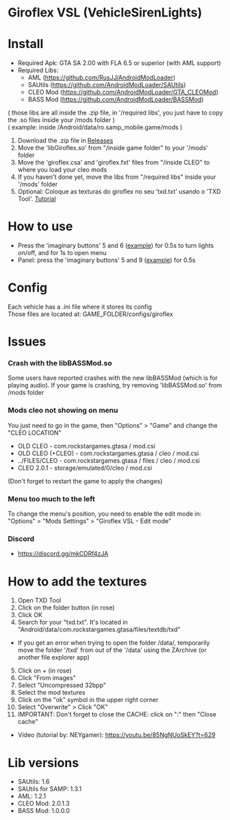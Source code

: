 # Giroflex VSL (VehicleSirenLights)

<h1>Install</h1>

* Required Apk: GTA SA 2.00 with FLA 6.5 or superior (with AML support)
* Required Libs:
  * AML (https://github.com/RusJJ/AndroidModLoader)
  * SAUtils (https://github.com/AndroidModLoader/SAUtils)
  * CLEO Mod (https://github.com/AndroidModLoader/GTA_CLEOMod)
  * BASS Mod (https://github.com/AndroidModLoader/BASSMod)

( those libs are all inside the .zip file, in '/required libs', you just have to copy the .so files inside your /mods folder )<br>
( example: inside /Android/data/ro.samp_mobile.game/mods )<br>

1. Download the .zip file in [Releases](https://github.com/Danilo1301/GTASA_libGiroflex/releases)
2. Move the 'libGiroflex.so' from "/inside game folder" to your '/mods' folder
3. Move the 'giroflex.csa' and 'giroflex.fxt' files from "/inside CLEO" to where you load your cleo mods
4. If you haven't done yet, move the libs from "/required libs" inside your '/mods' folder
5. Optional: Coloque as texturas do giroflex no seu 'txd.txt' usando o 'TXD Tool'. [Tutorial](#how-to-add-textures)

<h1>How to use</h1>

* Press the 'imaginary buttons' 5 and 6 ([example](https://imgur.com/gA8Lfvt)) for 0.5s to turn lights on/off, and for 1s to open menu
* Panel: press the 'imaginary buttons' 5 and 9 ([example](https://imgur.com/LLddMfg)) for 0.5s

<h1>Config</h1>

Each vehicle has a .ini file where it stores its config<br>
Those files are located at: GAME_FOLDER/configs/giroflex

<h1>Issues</h1>

<h3>Crash with the libBASSMod.so</h3>

Some users have reported crashes with the new libBASSMod (which is for playing audio). If your game is crashing, try removing 'libBASSMod.so' from /mods folder

<h3>Mods cleo not showing on menu</h3>

You just need to go in the game, then "Options" > "Game" and change the "CLEO LOCATION"<br>

* OLD CLEO - com.rockstargames.gtasa / mod.csi
* OLD CLEO (+CLEO) - com.rockstargames.gtasa / cleo / mod.csi
* ../FILES/CLEO - com.rockstargames.gtasa / files  / cleo / mod.csi
* CLEO 2.0.1 - storage/emulated/0/cleo / mod.csi

(Don't forget to restart the game to apply the changes)

<h3>Menu too much to the left</h3>

To change the menu's position, you need to enable the edit mode in: "Options" > "Mods Settings" > "Giroflex VSL - Edit mode"

<h3>Discord</h3>

* https://discord.gg/mkCDRf4zJA

<h1 id="how-to-add-textures">How to add the textures</h1>

1. Open TXD Tool
2. Click on the folder button (in rose)
3. Click OK
4. Search for your "txd.txt". It's located in "Android/data/com.rockstargames.gtasa/files/textdb/txd"
* If you get an error when trying to open the folder /data/, temporarily move the folder '/txd' from out of the '/data' using the ZArchive (or another file explorer app)
5. Click on + (in rose)
6. Click "From images"
7. Select "Uncompressed 32bpp"
8. Select the mod textures
9. Click on the "ok" symbol in the upper right corner
10. Select "Overwrite" > Click "OK"
11. IMPORTANT: Don't forget to close the CACHE: click on ":" then "Close cache"
* Vídeo (tutorial by: NEYgamer): https://youtu.be/85NgNUoSkEY?t=629

<h1>Lib versions</h1>

* SAUtils: 1.6
* SAUtils for SAMP: 1.3.1
* AML: 1.2.1
* CLEO Mod: 2.0.1.3
* BASS Mod: 1.0.0.0